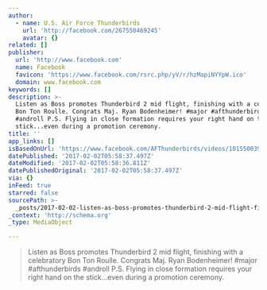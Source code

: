 ```yaml
---
author:
  - name: U.S. Air Force Thunderbirds
    url: 'http://facebook.com/267550469245'
    avatar: {}
related: []
publisher:
  url: 'http://www.facebook.com'
  name: Facebook
  favicon: 'https://www.facebook.com/rsrc.php/yV/r/hzMapiNYYpW.ico'
  domain: www.facebook.com
keywords: []
description: >-
  Listen as Boss promotes Thunderbird 2 mid flight, finishing with a celebratory
  Bon Ton Roulle. Congrats Maj. Ryan Bodenheimer! #major #afthunderbirds
  #androll P.S. Flying in close formation requires your right hand on the
  stick...even during a promotion ceremony.
title: ''
app_links: []
isBasedOnUrl: 'https://www.facebook.com/AFThunderbirds/videos/10155003960234246/'
datePublished: '2017-02-02T05:58:37.497Z'
dateModified: '2017-02-02T05:58:36.811Z'
datePublishedOriginal: '2017-02-02T05:58:37.497Z'
via: {}
inFeed: true
starred: false
sourcePath: >-
  _posts/2017-02-02-listen-as-boss-promotes-thunderbird-2-mid-flight-finishing.md
_context: 'http://schema.org'
_type: MediaObject

---
```

> Listen as Boss promotes Thunderbird 2 mid flight, finishing with a celebratory Bon Ton Roulle. Congrats Maj. Ryan Bodenheimer! \#major \#afthunderbirds \#androll P.S. Flying in close formation requires your right hand on the stick...even during a promotion ceremony.
